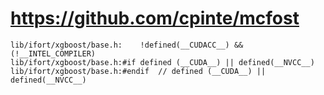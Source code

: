 # https://github.com/cpinte/mcfost

```console
lib/ifort/xgboost/base.h:    !defined(__CUDACC__) && (!__INTEL_COMPILER)
lib/ifort/xgboost/base.h:#if defined (__CUDA__) || defined(__NVCC__)
lib/ifort/xgboost/base.h:#endif  // defined (__CUDA__) || defined(__NVCC__)

```
